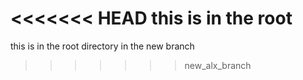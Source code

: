 <<<<<<< HEAD
this is in the root
=======
this is in the root directory in the new branch
>>>>>>> new_alx_branch
